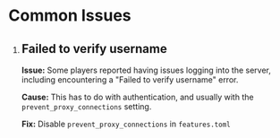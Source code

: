 # Common Issues

1. ## Failed to verify username

    **Issue:** Some players reported having issues logging into the server, including encountering a "Failed to verify username" error.

    **Cause:** This has to do with authentication, and usually with the `prevent_proxy_connections` setting.

    **Fix:** Disable `prevent_proxy_connections` in `features.toml`
